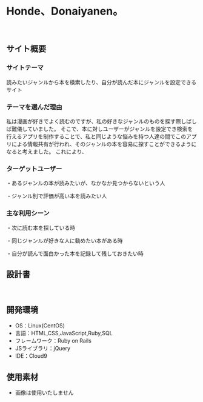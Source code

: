 # Honde、Donaiyanen。
​
## サイト概要
### サイトテーマ
読みたいジャンルから本を検索したり、自分が読んだ本にジャンルを設定できるサイト
​
### テーマを選んだ理由
私は漫画が好きでよく読むのですが、私の好きなジャンルのものを探す際しばしば難儀していました。
そこで、本に対しユーザーがジャンルを設定でき検索を行えるアプリを制作することで、私と同じような悩みを持つ人達の間でこのアプリによる情報共有が行われ、そのジャンルの本を容易に探すことができるようになると考えました。
これにより、

### ターゲットユーザー 
・あるジャンルの本が読みたいが、なかなか見つからないという人

・ジャンル別で評価が高い本を読みたい人
​
### 主な利用シーン
・次に読む本を探している時

・同じジャンルが好きな人に勧めたい本がある時

・自分が読んで面白かった本を記録して残しておきたい時

## 設計書
​
## 開発環境
- OS：Linux(CentOS)
- 言語：HTML,CSS,JavaScript,Ruby,SQL
- フレームワーク：Ruby on Rails
- JSライブラリ：jQuery
- IDE：Cloud9

## 使用素材
- 画像は使用いたしません